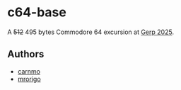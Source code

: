 # c64-base

A ~~512~~ 495 bytes Commodore 64 excursion at [Gerp 2025](https://gerp.traktor.group).

## Authors

- [carnmo](https://github.com/carnmo)
- [mrorigo](https://github.com/mrorigo)
